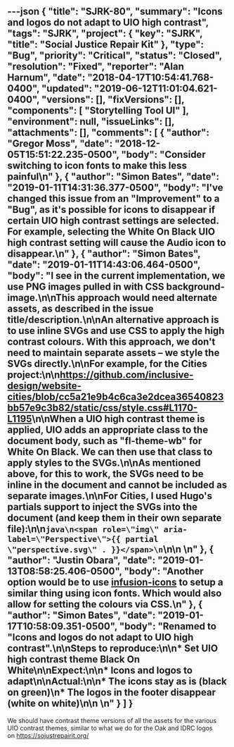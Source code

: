 ---json
{
  "title": "SJRK-80",
  "summary": "Icons and logos do not adapt to UIO high contrast",
  "tags": "SJRK",
  "project": {
    "key": "SJRK",
    "title": "Social Justice Repair Kit"
  },
  "type": "Bug",
  "priority": "Critical",
  "status": "Closed",
  "resolution": "Fixed",
  "reporter": "Alan Harnum",
  "date": "2018-04-17T10:54:41.768-0400",
  "updated": "2019-06-12T11:01:04.621-0400",
  "versions": [],
  "fixVersions": [],
  "components": [
    "Storytelling Tool UI"
  ],
  "environment": null,
  "issueLinks": [],
  "attachments": [],
  "comments": [
    {
      "author": "Gregor Moss",
      "date": "2018-12-05T15:51:22.235-0500",
      "body": "Consider switching to icon fonts to make this less painful\n"
    },
    {
      "author": "Simon Bates",
      "date": "2019-01-11T14:31:36.377-0500",
      "body": "I've changed this issue from an \"Improvement\" to a \"Bug\", as it's possible for icons to disappear if certain UIO high contrast settings are selected. For example, selecting the White On Black UIO high contrast setting will cause the Audio icon to disappear.\n"
    },
    {
      "author": "Simon Bates",
      "date": "2019-01-11T14:43:06.464-0500",
      "body": "I see in the current implementation, we use PNG images pulled in with CSS background-image.\n\nThis approach would need alternate assets, as described in the issue title/description.\n\nAn alternative approach is to use inline SVGs and use CSS to apply the high contrast colours. With this approach, we don't need to maintain separate assets – we style the SVGs directly.\n\nFor example, for the Cities project:\n\n<https://github.com/inclusive-design/website-cities/blob/cc5a21e9b4c6ca3e2dcea36540823bb57e9c3b82/static/css/style.css#L1170-L1195>\n\nWhen a UIO high contrast theme is applied, UIO adds an appropriate class to the document body, such as \"fl-theme-wb\" for White On Black. We can then use that class to apply styles to the SVGs.\n\nAs mentioned above, for this to work, the SVGs need to be inline in the document and cannot be included as separate images.\n\nFor Cities, I used Hugo's partials support to inject the SVGs into the document (and keep them in their own separate file):\n\n```java\n<span role=\"img\" aria-label=\"Perspective\">{{ partial \"perspective.svg\" . }}</span>\n```\n\n \n"
    },
    {
      "author": "Justin Obara",
      "date": "2019-01-13T08:58:25.406-0500",
      "body": "Another option would be to use [infusion-icons](https://github.com/fluid-project/infusion-icons) to setup a similar thing using icon fonts. Which would also allow for setting the colours via CSS.\n"
    },
    {
      "author": "Simon Bates",
      "date": "2019-01-17T10:58:09.351-0500",
      "body": "Renamed to \"Icons and logos do not adapt to UIO high contrast\".\n\nSteps to reproduce:\n\n* Set UIO high contrast theme Black On White\n\nExpect:\n\n* Icons and logos to adapt\n\nActual:\n\n* The icons stay as is (black on green)\n* The logos in the footer disappear (white on white)\n\n \n"
    }
  ]
}
---
We should have contrast theme versions of all the assets for the various UIO contrast themes, similar to what we do for the Oak and IDRC logos on <https://sojustrepairit.org/>

        